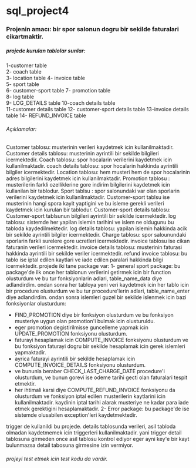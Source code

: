 # sql_project4
### Projenin amacı: bir spor salonun dogru bir sekilde faturalari cikartmaktir.
##### projede kurulan tablolar sunlar:
1-customer table      
2- coach table      
3- location table
4- invoice table    
5- sport table        
6- customer-sport table 
7- promotion table       
8- log table               
9- LOG_DETAILS table
10-coach details table  
11-customer details table 
12- customer-sport details table 
13-invoice details table 
14- REFUND_INVOICE table

###### Açıklamalar: 
 Customer tablosu: musterinin verileri kaydetmek icin kullanilmaktadir.
 Customer details tablosu: musterinin  ayrintili bir sekilde bilgileri icermektedir.
 Coach tablosu: spor hocalarin verilerini kaydetmek icin kullanilmaktadir.
 coach details tablosu: spor hocalarin hakkinda ayrintili bilgiler icermektedir.
 Location tablosu: hem musteri hem de spor hocalarinin adres bilgilerini kaydetmek icin kullanilmaktadir.
 Promotion tablosu : musterilerin farkli ozelliklerine gore indirim bilgilerini kaydetmek icin kullanilan bir tablodur.
 Sport tablsu : spor salonundaki var olan sporlarin verilerini kaydetmek icin kullanilmaktadir.
 Customer-sport tablsu ise musterinin hangi spora kayit yaptigini ve bu isleme gerekli verileri kaydetmek icin kurulan bir tablodur.
 Customer-sport details tablosu: Customer-sport tablsunun bilgileri ayrintili bir sekilde icermektedir.
 log tablosu: sistemde her yapilan islemin tarihini ve islem ne oldugunu bu tabloda kaydedilmektedir.
 log details tablosu: yapilan islemin hakkinda acik bir sekilde ayrintili bilgiler icermektedir.
 Charge tablosu: spor salounundaki sporlarin farkli surelere gore ucretleri icermektedir.
 invoice tablosu ise cikan faturanin verileri icermektedir.
 invoice details tablosu: musterinin faturasi hakkinda ayrintili bir sekilde veriler icermektedir.
 refund invoice tablosu: bu tablo ise iptal edilen kaytlari ve iade edilen paralari hakkinda bilgi icermektedir.
 projede iki tane package var:
 1- general sport package: bu package'de ilk once her tablonun verilerini getirmek icin bir function olusturdum ve bu tur fonksiyonlarin adlari, table_name_data diye adlandirdim.
 ondan sonra her tabloya yeni veri kaydetmek icin her tablo icin  bir procedure olusturdum ve bu tur procedure'lerin adlari, table_name_enter diye adlandirdim.
 ondan sonra islemleri guzel bir sekilde islenmek icin bazi fonksiyonlar olusturdum:
 - FIND_PROMOTION diye bir fonksiyon olusturdum ve bu fonksiyon musteriye uygun olan promotion'i bulmak icin olusturuldu.
 - eger promotion degistirilmisse guncelleme yapmak icin UPDATE_PROMOTION fonksiyonu olusturdum.
 - faturayi hesaplamak icin COMPUTE_INVOICE fonksiyonu olusturdum ve bu fonksiyon faturayi dogru bir sekilde hesaplamak icin gerek islemleri yapmaktadir.
 - ayrica faturayi ayrintili bir sekilde hesaplamak icin COMPUTE_INVOICE_DETAILS fonksiyonu olusturdum.
 - ve bununla beraber CHECK_LAST_CHARGE_DATE procedure'i olusturdum, ve bunun gorevi ise odeme tarihi gecti olan faturalari tespit etmektir.
 - her ihtimali karsi diye COMPUTE_REFUND_INVOICE fonksiyonu da olusturdum ve fonksiyon iptal edilen musterilerin kaytlarini icin kullanilmaktadir. kaydinin iptal tarihi alarak 
   musteriye ne kadar para iade etmek gerektigini hesaplamaktadir.
 2- Error package: bu package'de ise sistemde olusabilen exception'leri kaydetmektedir.
 
 trigger de kullanildi bu projede. details tablosunda verileri, asil tabloda olmadan kaydetmemek icin triggerleri kullanilmaktadir.
 yani trigger detail tablosuna girmeden once asil tablosu kontrol ediyor eger ayni key'e bir kayt bulunmazsa detail tabosuna girmesine izin vermiyor.
 
 ###### projeyi test etmek icin test kodu da vardir.
 
